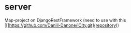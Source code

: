 # server
Map-project on DjangoRestFramework (need to use with this [[[https://github.com/Daniil-Danone/iCity.git](repository))
